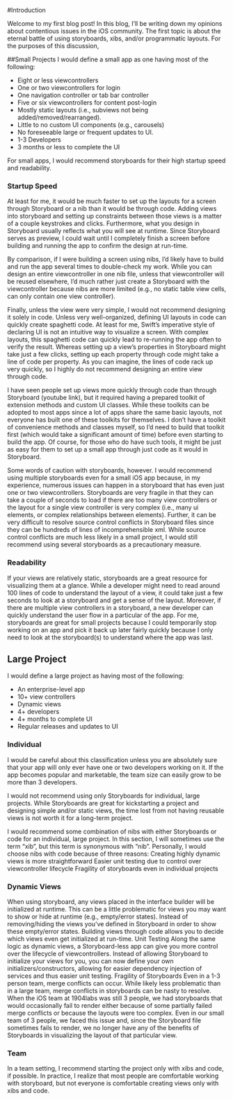 #Introduction

Welcome to my first blog post! In this blog, I’ll be writing down my opinions about contentious issues in the iOS community. The first topic is about the eternal battle of using storyboards, xibs, and/or programmatic layouts. For the purposes of this discussion, 

##Small Projects
I would define a small app as one having most of the following:
- Eight or less viewcontrollers
- One or two viewcontrollers for login
- One navigation controller or tab bar controller
- Five or six viewcontrollers for content post-login
- Mostly static layouts (i.e., subviews not being added/removed/rearranged).
- Little to no custom UI components (e.g., carousels)
- No foreseeable large or frequent updates to UI.
- 1-3 Developers
- 3 months or less to complete the UI

For small apps, I would recommend storyboards for their high startup speed and readability.
### Startup Speed

At least for me, it would be much faster to set up the layouts for a screen through Storyboard or a nib than it would be through code. Adding views into storyboard and setting up constraints between those views is a matter of a couple keystrokes and clicks. Furthermore, what you design in Storyboard usually reflects what you will see at runtime. Since Storyboard serves as preview, I could wait until I completely finish a screen before building and running the app to confirm the design at run-time. 

By comparison, if I were building a screen using nibs, I’d likely have to build and run the app several times to double-check my work. While you can design an entire viewcontroller in one nib file, unless that viewcontroller will be reused elsewhere, I’d much rather just create a Storyboard with the viewcontroller because nibs are more limited (e.g., no static table view cells, can only contain one view controller).

Finally, unless the view were very simple, I would not recommend designing it solely in code. Unless very well-organized, defining UI layouts in code can quickly create spaghetti code. At least for me, Swift’s imperative style of declaring UI is not an intuitive way to visualize a screen. With complex layouts, this spaghetti code can quickly lead to re-running the app often to verify the result. Whereas setting up a view’s properties in Storyboard might take just a few clicks, setting up each property through code might take a line of code per property. As you can imagine, the lines of code rack up very quickly, so I highly do not recommend designing an entire view through code. 

I have seen people set up views more quickly through code than through Storyboard (youtube link), but it required having a prepared toolkit of extension methods and custom UI classes. While these toolkits can be adopted to most apps since a lot of apps share the same basic layouts, not everyone has built one of these toolkits for themselves. I don’t have a toolkit of convenience methods and classes myself, so I’d need to build that toolkit first (which would take a significant amount of time) before even starting to build the app. Of course, for those who do have such tools, it might be just as easy for them to set up a small app through just code as it would in Storyboard.

Some words of caution with storyboards, however. I would recommend using multiple storyboards even for a small iOS app because, in my experience, numerous issues can happen in a storyboard that has even just one or two viewcontrollers. Storyboards are very fragile in that they can take a couple of seconds to load if there are too many view controllers or the layout for a single view controller is very complex (i.e., many ui elements, or complex relationships between elements). Further, it can be very difficult to resolve source control conflicts in Storyboard files since they can be hundreds of lines of incomprehensible xml. While source control conflicts are much less likely in a small project, I would still recommend using several storyboards as a precautionary measure.
### Readability
If your views are relatively static, storyboards are a great resource for visualizing them at a glance. While a developer might need to read around 100 lines of code to understand the layout of a view, it could take just a few seconds to look at a storyboard and get a sense of the layout. Moreover, if there are multiple view controllers in a storyboard, a new developer can quickly understand the user flow in a particular of the app. For me, storyboards are great for small projects because I could temporarily stop working on an app and pick it back up later fairly quickly because I only need to look at the storyboard(s) to understand where the app was last. 
## Large Project
I would define a large project as having most of the following:
- An enterprise-level app
- 10+ view controllers
- Dynamic views
- 4+ developers
- 4+ months to complete UI
- Regular releases and updates to UI
### Individual
I would be careful about this classification unless you are absolutely sure that your app will only ever have one or two developers working on it. If the app becomes popular and marketable, the team size can easily grow to be more than 3 developers. 

I would not recommend using only Storyboards for individual, large projects. While Storyboards are great for kickstarting a project and designing simple and/or static views, the time lost from not having reusable views is not worth it for a long-term project. 

I would recommend some combination of nibs with either Storyboards or code for an individual, large project. In this section, I will sometimes use the term “xib”, but this term is synonymous with “nib”. Personally, I would choose nibs with code because of three reasons:
Creating highly dynamic views is more straightforward
Easier unit testing due to control over viewcontroller lifecycle
Fragility of storyboards even in individual projects

### Dynamic Views
When using storyboard, any views placed in the interface builder will be initialized at runtime. This can be a little problematic for views you may want to show or hide at runtime (e.g., empty/error states). Instead of removing/hiding the views you’ve defined in Storyboard in order to show these empty/error states. Building views through code allows you to decide which views even get initialized at run-time. 
Unit Testing
Along the same logic as dynamic views, a Storyboard-less app can give you more control over the lifecycle of viewcontrollers. Instead of allowing Storyboard to initialize your views for you, you can now define your own initializers/constructors, allowing for easier dependency injection of services and thus easier unit testing. 
Fragility of Storyboards
Even in a 1-3 person team, merge conflicts can occur. While likely less problematic than in a large team, merge conflicts in storyboards can be nasty to resolve. When the iOS team at 1904labs was still 3 people, we had storyboards that would occasionally fail to render either because of some partially failed merge conflicts or because the layouts were too complex. Even in our small team of 3 people, we faced this issue and, since the Storyboard file sometimes fails to render, we no longer have any of the benefits of Storyboards in visualizing the layout of that particular view.
### Team
In a team setting, I recommend starting the project only with xibs and code, if possible. In practice, I realize that most people are comfortable working with storyboard, but not everyone is comfortable creating views only with xibs and code. 
